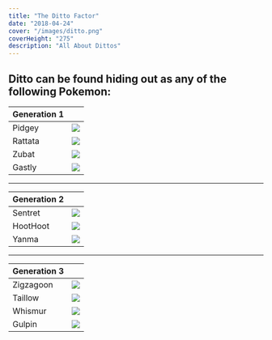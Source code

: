 ```yaml
---
title: "The Ditto Factor"
date: "2018-04-24"
cover: "/images/ditto.png"
coverHeight: "275"
description: "All About Dittos"
---
```


## Ditto can be found hiding out as any of the following Pokemon:

|Generation 1 |                             |
|-------------|-----------------------------|
| Pidgey       | <img src="/images/16.png"> |
| Rattata     | <img src="/images/19.png">  |
| Zubat       | <img src="/images/41.png">  |
| Gastly      | <img src="/images/92.png">  |

---

|Generation 2 |                             |
|-------------|-----------------------------|
| Sentret     | <img src="/images/161.png"> |
| HootHoot    | <img src="/images/163.png"> |
| Yanma       | <img src="/images/193.png"> |

---

|Generation 3 |                             |
|-------------|-----------------------------|
| Zigzagoon   | <img src="/images/263.png"> |
| Taillow     | <img src="/images/276.png"> |
| Whismur     | <img src="/images/293.png"> |
| Gulpin      | <img src="/images/316.png"> |